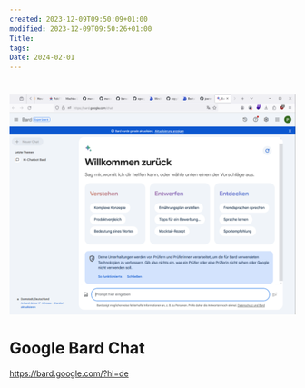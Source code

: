```yaml
---
created: 2023-12-09T09:50:09+01:00
modified: 2023-12-09T09:50:26+01:00
Title: 
tags: 
Date: 2024-02-01
---
```


# 
![](../_asset/Pasted%20image%2020240131172844.png)

# Google Bard Chat

https://bard.google.com/?hl=de
